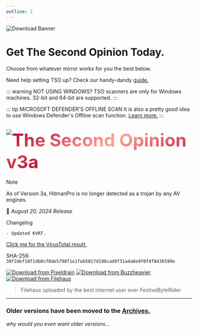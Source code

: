 ```yaml
---
outline: 2
---
```


![Download Banner](/banner_download.png)
# Get The Second Opinion Today.
Choose from whatever mirror works for you the best below.

Need help setting TSO up? Check our handy-dandy [guide.](/how-to.md)

<!--TSO LATEST-->
::: warning NOT USING WINDOWS?
TSO scanners are only for Windows machines. 32-bit and 64-bit are supported.
:::

::: tip MICROSOFT DEFENDER'S OFFLINE SCAN
It is also a pretty good idea to use Windows Defender's Offline scan function. <a href="https://learn.microsoft.com/en-us/defender-endpoint/microsoft-defender-offline">Learn more.</a>
:::

## <img style="float: left;" src="/new.png"/> <h style="font-size: 3rem;color: transparent; background:-webkit-linear-gradient(120deg, #B7012E, #FDA598, #B7012E); -webkit-background-clip: text;">The Second Opinion v3a</h> 
> [!NOTE]
> As of Version 3a, HitmanPro is no longer detected as a trojan by any AV engines.

📅 *August 20, 2024 Release*

Changelog
```
- Updated KVRT.

```
[Click me for the VirusTotal result.](https://www.virustotal.com/gui/file/30f2def18f1db0cf8de5798f1e1feb5017d199cad9f31a4a8e9f0f4f8436599e)

SHA-256: `30f2def18f1db0cf8de5798f1e1feb5017d199cad9f31a4a8e9f0f4f8436599e`

[![Download from Pixeldrain](/button_pixeldrain.png)](https://pixeldrain.com/u/KLLTCRSX)
[![Download from Buzzheavier](/button_buzzheavier.png)](https://buzzheavier.com/f/GVIOeKHpAAA)
[![Download from Filehaus](/button_filehaus.png)](https://cdn6.filehaus.su/files/1724457905_64157/TheSecondOpinion_v3a.zip)
> Filehaus uploaded by the best internet user ever FestiveByteRider
<!--- <img style="-webkit-filter: grayscale(100%);" src="/button_filehaus.png"/> <!-- USE THIS WHEN A HOST IS DOWN-->
<!--- > Filehaus servers have slow upload/download speed for me, so I'll hold off uploading to Filehaus for now. --->
---
### Older versions have been moved to the [Archives.](/archives.html)
*why would you even want older versions...*
